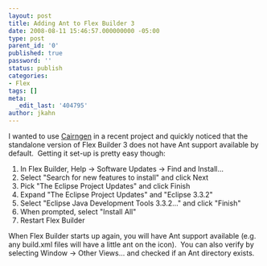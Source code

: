 ```yaml
---
layout: post
title: Adding Ant to Flex Builder 3
date: 2008-08-11 15:46:57.000000000 -05:00
type: post
parent_id: '0'
published: true
password: ''
status: publish
categories:
- Flex
tags: []
meta:
  _edit_last: '404795'
author: jkahn
---
```

I wanted to use [Cairngen](http://code.google.com/p/cairngen) in a recent project and quickly noticed that the standalone version of Flex Builder 3 does not have Ant support available by default.  Getting it set-up is pretty easy though:

1.  In Flex Builder, Help -> Software Updates -> Find and Install...
2.  Select "Search for new features to install" and click Next
3.  Pick "The Eclipse Project Updates" and click Finish
4.  Expand "The Eclipse Project Updates" and "Eclipse 3.3.2"
5.  Select "Eclipse Java Development Tools 3.3.2..." and click "Finish"
6.  When prompted, select "Install All"
7.  Restart Flex Builder

When Flex Builder starts up again, you will have Ant support available (e.g. any build.xml files will have a little ant on the icon).  You can also verify by selecting Window -> Other Views... and checked if an Ant directory exists.